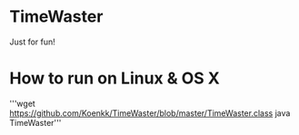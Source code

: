 TimeWaster
==========
Just for fun!

How to run on Linux & OS X
==========
'''wget https://github.com/Koenkk/TimeWaster/blob/master/TimeWaster.class
java TimeWaster'''
